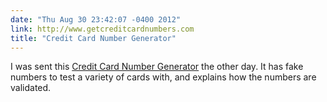 ```yaml
---
date: "Thu Aug 30 23:42:07 -0400 2012"
link: http://www.getcreditcardnumbers.com
title: "Credit Card Number Generator"
---
```


I was sent this [Credit Card Number Generator](http://www.getcreditcardnumbers.com)
the other day. It has fake numbers to test a variety of cards with, and
explains how the numbers are validated.
